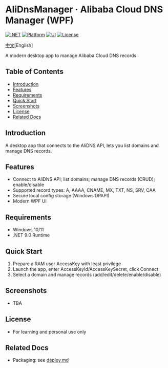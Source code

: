 # AliDnsManager · Alibaba Cloud DNS Manager (WPF)

[![.NET](https://img.shields.io/badge/.NET-9.0-blue)](https://dotnet.microsoft.com/)
[![Platform](https://img.shields.io/badge/Platform-Windows%2010%2F11-informational)](#)
[![UI](https://img.shields.io/badge/UI-WPF-7952B3)](#)
[![License](https://img.shields.io/badge/License-Custom-lightgrey)](#license)

[中文](./README.md)[English]

A modern desktop app to manage Alibaba Cloud DNS records.

## Table of Contents
- [Introduction](#introduction)
- [Features](#features)
- [Requirements](#requirements)
- [Quick Start](#quick-start)
- [Screenshots](#screenshots)
- [License](#license)
- [Related Docs](#related-docs)

## Introduction
A desktop app that connects to the AliDNS API, lets you list domains and manage DNS records.

## Features
- Connect to AliDNS API; list domains; manage DNS records (CRUD); enable/disable
- Supported record types: A, AAAA, CNAME, MX, TXT, NS, SRV, CAA
- Secure local config storage (Windows DPAPI)
- Modern WPF UI

## Requirements
- Windows 10/11
- .NET 9.0 Runtime

## Quick Start
1. Prepare a RAM user AccessKey with least privilege
2. Launch the app, enter AccessKeyId/AccessKeySecret, click Connect
3. Select a domain and manage records (add/edit/delete/enable/disable)

## Screenshots
- TBA

## License
- For learning and personal use only

## Related Docs
- Packaging: see [deploy.md](./deploy.md)

